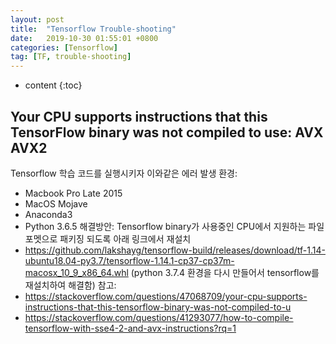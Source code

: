 ```yaml
---
layout: post
title:  "Tensorflow Trouble-shooting"
date:   2019-10-30 01:55:01 +0800
categories: [Tensorflow]
tag: [TF, trouble-shooting]
---
```


* content
{:toc}



Your CPU supports instructions that this TensorFlow binary was not compiled to use: AVX AVX2
------------------------

Tensorflow 학습 코드를 실행시키자 이와같은 에러 발생
환경:
- Macbook Pro Late 2015
- MacOS Mojave
- Anaconda3
- Python 3.6.5
해결방안: Tensorflow binary가 사용중인 CPU에서 지원하는 파일 포멧으로 패키징 되도록 아래 링크에서 재설치
- https://github.com/lakshayg/tensorflow-build/releases/download/tf-1.14-ubuntu18.04-py3.7/tensorflow-1.14.1-cp37-cp37m-macosx_10_9_x86_64.whl
  (python 3.7.4 환경을 다시 만들어서 tensorflow를 재설치하여 해결함)
참고:
- https://stackoverflow.com/questions/47068709/your-cpu-supports-instructions-that-this-tensorflow-binary-was-not-compiled-to-u
- https://stackoverflow.com/questions/41293077/how-to-compile-tensorflow-with-sse4-2-and-avx-instructions?rq=1






[jekyll]:      http://jekyllrb.com
[jekyll-gh]:   https://github.com/jekyll/jekyll
[jekyll-help]: https://github.com/jekyll/jekyll-help
